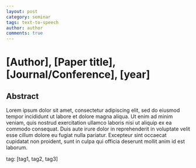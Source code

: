 ```yaml
---
layout: post
category: seminar
tags: text-to-speech
author: author
comments: true
---
```


# [Author], [Paper title], [Journal/Conference], [year]

## Abstract

Lorem ipsum dolor sit amet, consectetur adipiscing elit, sed do eiusmod tempor incididunt ut labore et dolore magna aliqua. Ut enim ad minim veniam, quis nostrud exercitation ullamco laboris nisi ut aliquip ex ea commodo consequat. Duis aute irure dolor in reprehenderit in voluptate velit esse cillum dolore eu fugiat nulla pariatur. Excepteur sint occaecat cupidatat non proident, sunt in culpa qui officia deserunt mollit anim id est laborum.

tag: [tag1, tag2, tag3]
